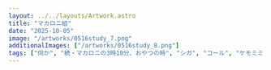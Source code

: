 ```yaml
---
layout: ../../layouts/Artwork.astro
title: "マカロニ組"
date: "2025-10-05"
image: "/artworks/0516study_7.png"
additionalImages: ["/artworks/0516study_8.png"]
tags: ["伺か", "続・マカロニの3時10分、おやつの時", "シガ", "コール", "ケモミミ", "うちのこ", "オリジナル","かんたん絵"]
---
```


